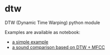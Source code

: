 dtw
===

DTW (Dynamic Time Warping) python module


Examples are available as notebook:

* [a simple example](http://nbviewer.ipython.org/github/pierre-rouanet/dtw/blob/master/simple%20example.ipynb)
* [a sound comparison based on DTW + MFCC](http://nbviewer.ipython.org/github/pierre-rouanet/dtw/blob/master/MFCC%20%2B%20DTW.ipynb)
